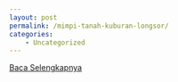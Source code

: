 ```yaml
---
layout: post
permalink: /mimpi-tanah-kuburan-longsor/
categories:
    - Uncategorized
---
```


[Baca Selengkapnya](/06)